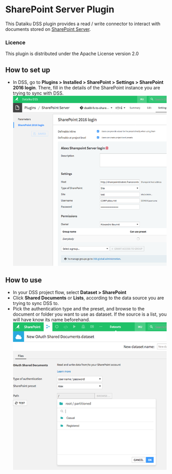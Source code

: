 # SharePoint Server Plugin

This Dataiku DSS plugin provides a read / write connector to interact with documents stored on [SharePoint Server](https://products.office.com/sharepoint/sharepoint-server).

### Licence
This plugin is distributed under the Apache License version 2.0

## How to set up

- In DSS, go to **Plugins > Installed > SharePoint > Settings > SharePoint 2016 login**. There, fill in the details of the SharePoint instance you are trying to sync with DSS.
![Add a plugin preset](images/dss-sharepoint-2016-login.png)

## How to use

- In your DSS project flow, select **Dataset > SharePoint**
- Click **Shared Documents** or **Lists**, according to the data source you are trying to sync DSS to.
-  Pick the authentication type and the preset, and browse to the document or folder you want to use as dataset. If the source is a list, you will have know its name beforehand.
![Brose to dataset path](images/sharepoint-fs-dataset.png)

